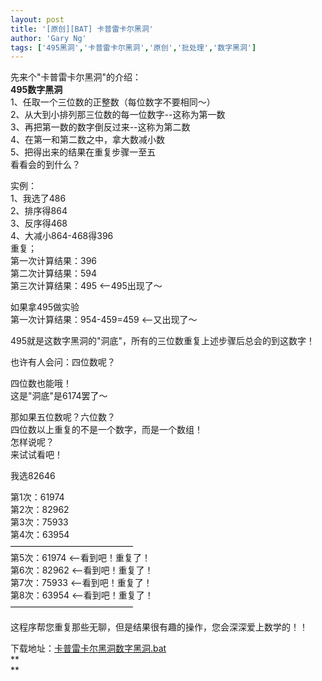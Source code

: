 ```yaml
---
layout: post
title: '[原创][BAT] 卡普雷卡尔黑洞'
author: 'Gary Ng'
tags: ['495黑洞','卡普雷卡尔黑洞','原创','批处理','数字黑洞']
---
```


  
 先来个"卡普雷卡尔黑洞"的介绍：  
 **495数字黑洞**  
 1、任取一个三位数的正整数（每位数字不要相同～）  
 2、从大到小排列那三位数的每一位数字--这称为第一数  
 3、再把第一数的数字倒反过来--这称为第二数  
 4、在第一和第二数之中，拿大数减小数  
 5、把得出来的结果在重复步骤一至五  
 看看会的到什么？  
  
  
  
 实例：  
 1、我选了486  
 2、排序得864  
 3、反序得468  
 4、大减小864-468得396  
 重复；  
 第一次计算结果：396  
 第二次计算结果：594  
 第三次计算结果：495 <--495出现了～  
  
 如果拿495做实验  
 第一次计算结果：954-459=459 <--又出现了～  
  
 495就是这数字黑洞的"洞底"，所有的三位数重复上述步骤后总会的到这数字！  
  
 也许有人会问：四位数呢？  

<!-- More -->

 四位数也能哦！  
 这是"洞底"是6174罢了～  
  
 那如果五位数呢？六位数？  
 四位数以上重复的不是一个数字，而是一个数组！  
 怎样说呢？  
 来试试看吧！  
  
 我选82646  
  
 第1次：61974  
 第2次：82962  
 第3次：75933  
 第4次：63954  
 ——————————————  
 第5次：61974 <--看到吧！重复了！  
 第6次：82962 <--看到吧！重复了！  
 第7次：75933 <--看到吧！重复了！  
 第8次：63954 <--看到吧！重复了！  
 ——————————————  
  
 这程序帮您重复那些无聊，但是结果很有趣的操作，您会深深爱上数学的！！  

下载地址：[卡普雷卡尔黑洞数字黑洞.bat](http://dl.dropbox.com/u/43619472/%E6%89%B9%E5%A4%84%E7%90%86/%E6%9C%89%E8%B6%A3%E7%9A%84%E6%95%B0%E5%AD%A6/%E5%8D%A1%E6%99%AE%E9%9B%B7%E5%8D%A1%E5%B0%94%E9%BB%91%E6%B4%9E%E6%95%B0%E5%AD%97%E9%BB%91%E6%B4%9E.bat)  
 **  
**
